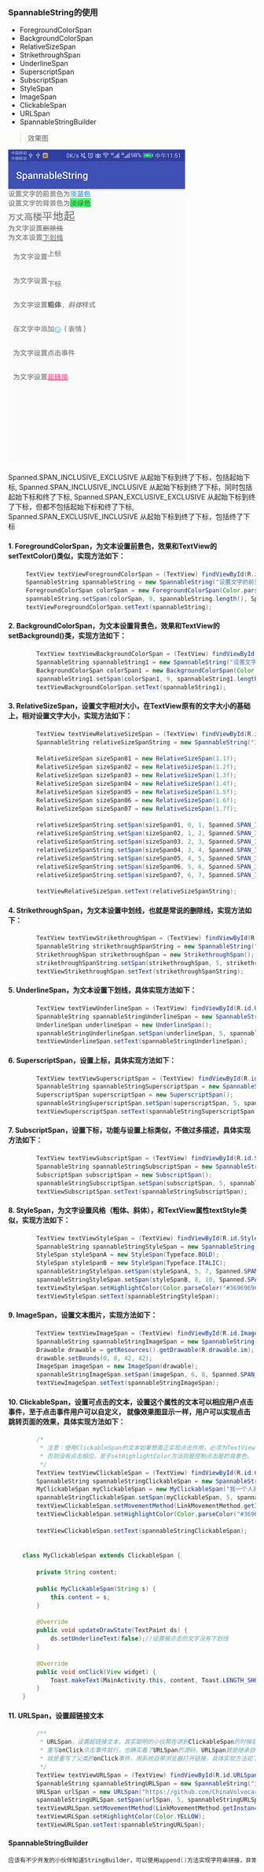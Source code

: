 ### SpannableString的使用
- ForegroundColorSpan
- BackgroundColorSpan
- RelativeSizeSpan
- StrikethroughSpan
- UnderlineSpan
- SuperscriptSpan
- SubscriptSpan
- StyleSpan
- ImageSpan
- ClickableSpan
- URLSpan
- SpannableStringBuilder

> 效果图

![](https://github.com/ChinaVolvocars/SpannableString/blob/master/img/20170801115739.png)



Spanned.SPAN_INCLUSIVE_EXCLUSIVE  从起始下标到终了下标，包括起始下标,
Spanned.SPAN_INCLUSIVE_INCLUSIVE  从起始下标到终了下标，同时包括起始下标和终了下标,
Spanned.SPAN_EXCLUSIVE_EXCLUSIVE  从起始下标到终了下标，但都不包括起始下标和终了下标,
Spanned.SPAN_EXCLUSIVE_INCLUSIVE  从起始下标到终了下标，包括终了下标

#### 1. ForegroundColorSpan，为文本设置前景色，效果和TextView的setTextColor()类似，实现方法如下：
```java
	 TextView textViewForegroundColorSpan = (TextView) findViewById(R.id.ForegroundColorSpan);
	 SpannableString spannableString = new SpannableString("设置文字的前景色为淡蓝色");
	 ForegroundColorSpan colorSpan = new ForegroundColorSpan(Color.parseColor("#0099EE"));
	 spannableString.setSpan(colorSpan, 9, spannableString.length(), Spanned.SPAN_INCLUSIVE_EXCLUSIVE);
	 textViewForegroundColorSpan.setText(spannableString);
```
#### 2. BackgroundColorSpan，为文本设置背景色，效果和TextView的setBackground()类，实现方法如下：
```java
        TextView textViewBackgroundColorSpan = (TextView) findViewById(R.id.BackgroundColorSpan);
        SpannableString spannableString1 = new SpannableString("设置文字的背景色为淡绿色");
        BackgroundColorSpan colorSpan1 = new BackgroundColorSpan(Color.parseColor("#AC00FF30"));
        spannableString1.setSpan(colorSpan1, 9, spannableString1.length(), Spanned.SPAN_INCLUSIVE_EXCLUSIVE);
        textViewBackgroundColorSpan.setText(spannableString1);
```
#### 3. RelativeSizeSpan，设置文字相对大小，在TextView原有的文字大小的基础上，相对设置文字大小，实现方法如下：
```java
        TextView textViewRelativeSizeSpan = (TextView) findViewById(R.id.RelativeSizeSpan);
        SpannableString relativeSizeSpanString = new SpannableString("万丈高楼平地起");

        RelativeSizeSpan sizeSpan01 = new RelativeSizeSpan(1.1f);
        RelativeSizeSpan sizeSpan02 = new RelativeSizeSpan(1.2f);
        RelativeSizeSpan sizeSpan03 = new RelativeSizeSpan(1.3f);
        RelativeSizeSpan sizeSpan04 = new RelativeSizeSpan(1.4f);
        RelativeSizeSpan sizeSpan05 = new RelativeSizeSpan(1.5f);
        RelativeSizeSpan sizeSpan06 = new RelativeSizeSpan(1.6f);
        RelativeSizeSpan sizeSpan07 = new RelativeSizeSpan(1.7f);

        relativeSizeSpanString.setSpan(sizeSpan01, 0, 1, Spanned.SPAN_INCLUSIVE_EXCLUSIVE);
        relativeSizeSpanString.setSpan(sizeSpan02, 1, 2, Spanned.SPAN_INCLUSIVE_EXCLUSIVE);
        relativeSizeSpanString.setSpan(sizeSpan03, 2, 3, Spanned.SPAN_INCLUSIVE_EXCLUSIVE);
        relativeSizeSpanString.setSpan(sizeSpan04, 3, 4, Spanned.SPAN_INCLUSIVE_EXCLUSIVE);
        relativeSizeSpanString.setSpan(sizeSpan05, 4, 5, Spanned.SPAN_INCLUSIVE_EXCLUSIVE);
        relativeSizeSpanString.setSpan(sizeSpan06, 5, 6, Spanned.SPAN_INCLUSIVE_EXCLUSIVE);
        relativeSizeSpanString.setSpan(sizeSpan07, 6, 7, Spanned.SPAN_INCLUSIVE_EXCLUSIVE);

        textViewRelativeSizeSpan.setText(relativeSizeSpanString);

```
#### 4. StrikethroughSpan，为文本设置中划线，也就是常说的删除线，实现方法如下：
```java
        TextView textViewStrikethroughSpan = (TextView) findViewById(R.id.StrikethroughSpan);
        SpannableString strikethroughSpanString = new SpannableString("为文字设置删除线");
        StrikethroughSpan strikethroughSpan = new StrikethroughSpan();
        strikethroughSpanString.setSpan(strikethroughSpan, 5, strikethroughSpanString.length(), Spanned.SPAN_INCLUSIVE_EXCLUSIVE);
        textViewStrikethroughSpan.setText(strikethroughSpanString);

```
####  5. UnderlineSpan，为文本设置下划线，具体实现方法如下：
```java
        TextView textViewUnderlineSpan = (TextView) findViewById(R.id.UnderlineSpan);
        SpannableString spannableStringUnderlineSpan = new SpannableString("为文本设置下划线");
        UnderlineSpan underlineSpan = new UnderlineSpan();
        spannableStringUnderlineSpan.setSpan(underlineSpan, 5, spannableStringUnderlineSpan.length(), Spanned.SPAN_INCLUSIVE_EXCLUSIVE);
        textViewUnderlineSpan.setText(spannableStringUnderlineSpan);
```
####  6. SuperscriptSpan，设置上标，具体实现方法如下：
```java
        TextView textViewSuperscriptSpan = (TextView) findViewById(R.id.SuperscriptSpan);
        SpannableString spannableStringSuperscriptSpan = new SpannableString("为文字设置上标");
        SuperscriptSpan superscriptSpan = new SuperscriptSpan();
        spannableStringSuperscriptSpan.setSpan(superscriptSpan, 5, spannableStringSuperscriptSpan.length(), Spanned.SPAN_INCLUSIVE_EXCLUSIVE);
        textViewSuperscriptSpan.setText(spannableStringSuperscriptSpan);
```
####  7. SubscriptSpan，设置下标，功能与设置上标类似，不做过多描述，具体实现方法如下：
```java
        TextView textViewSubscriptSpan = (TextView) findViewById(R.id.SubscriptSpan);
        SpannableString spannableStringSubscriptSpan = new SpannableString("为文字设置下标");
        SubscriptSpan subscriptSpan = new SubscriptSpan();
        spannableStringSubscriptSpan.setSpan(subscriptSpan, 5, spannableStringSuperscriptSpan.length(), Spanned.SPAN_INCLUSIVE_EXCLUSIVE);
        textViewSubscriptSpan.setText(spannableStringSubscriptSpan);
```

####  8. StyleSpan，为文字设置风格（粗体、斜体），和TextView属性textStyle类似，实现方法如下：
```java
        TextView textViewStyleSpan = (TextView) findViewById(R.id.StyleSpan);
        SpannableString spannableStringStyleSpan = new SpannableString("为文字设置粗体，斜体样式");
        StyleSpan styleSpanA = new StyleSpan(Typeface.BOLD);
        StyleSpan styleSpanB = new StyleSpan(Typeface.ITALIC);
        spannableStringStyleSpan.setSpan(styleSpanA, 5, 7, Spanned.SPAN_INCLUSIVE_EXCLUSIVE);
        spannableStringStyleSpan.setSpan(styleSpanB, 8, 10, Spanned.SPAN_INCLUSIVE_EXCLUSIVE);
        textViewStyleSpan.setHighlightColor(Color.parseColor("#36969696"));
        textViewStyleSpan.setText(spannableStringStyleSpan);
```

####  9. ImageSpan，设置文本图片，实现方法如下：
```java
        TextView textViewImageSpan = (TextView) findViewById(R.id.ImageSpan);
        SpannableString spannableStringImageSpan = new SpannableString("在文字中添加表情（表情）");
        Drawable drawable = getResources().getDrawable(R.drawable.im);
        drawable.setBounds(0, 0, 42, 42);
        ImageSpan imageSpan = new ImageSpan(drawable);
        spannableStringImageSpan.setSpan(imageSpan, 6, 8, Spanned.SPAN_INCLUSIVE_EXCLUSIVE);
        textViewImageSpan.setText(spannableStringImageSpan);
```

####  10.  ClickableSpan，设置可点击的文本，设置这个属性的文本可以相应用户点击事件，至于点击事件用户可以自定义， 就像效果图显示一样，用户可以实现点击跳转页面的效果，具体实现方法如下：
```java
        /*
         * 注意：使用ClickableSpan的文本如果想真正实现点击作用，必须为TextView设置setMovementMethod方法，
         * 否则没有点击相应，至于setHighlightColor方法则是控制点击是的背景色。
         */
        TextView textViewClickableSpan = (TextView) findViewById(R.id.ClickableSpan);
        SpannableString spannableStringClickableSpan = new SpannableString("为文字设置点击事件");
        MyClickableSpan myClickableSpan = new MyClickableSpan("我一个人就是一支军队");
        spannableStringClickableSpan.setSpan(myClickableSpan, 5, spannableStringClickableSpan.length(), Spanned.SPAN_INCLUSIVE_EXCLUSIVE);
        textViewClickableSpan.setMovementMethod(LinkMovementMethod.getInstance());
        textViewClickableSpan.setHighlightColor(Color.parseColor("#36969696"));

        textViewClickableSpan.setText(spannableStringClickableSpan);
		
		
    class MyClickableSpan extends ClickableSpan {

        private String content;

        public MyClickableSpan(String s) {
            this.content = s;
        }

        @Override
        public void updateDrawState(TextPaint ds) {
            ds.setUnderlineText(false);//设置被点击的文字没有下划线
        }

        @Override
        public void onClick(View widget) {
            Toast.makeText(MainActivity.this, content, Toast.LENGTH_SHORT).show();
        }
    }
```
####  11. URLSpan，设置超链接文本
```java
        /**
         * URLSpan，设置超链接文本，其实聪明的小伙帮在讲到ClickableSpan的时候就能实现超链接文本的效果了，
         * 重写onClick点击事件就行，也确实看了URLSpan的源码，URLSpan就是继承自ClickableSpan，也和想象中一样，
         * 就是重写了父类的onClick事件，用系统自带浏览器打开链接，具体实现方法如下：
         */
        TextView textViewURLSpan = (TextView) findViewById(R.id.URLSpan);
        SpannableString spannableStringURLSpan = new SpannableString("为文字设置超链接");
        URLSpan urlSpan = new URLSpan("https://github.com/ChinaVolvocars");
        spannableStringURLSpan.setSpan(urlSpan, 5, spannableStringURLSpan.length(), Spanned.SPAN_INCLUSIVE_EXCLUSIVE);
        textViewURLSpan.setMovementMethod(LinkMovementMethod.getInstance());
        textViewURLSpan.setHighlightColor(Color.YELLOW);
        textViewURLSpan.setText(spannableStringURLSpan);
```

#### SpannableStringBuilder
```java
应该有不少开发的小伙伴知道StringBuilder，可以使用append()方法实现字符串拼接，非常方便。同样，SpannableString中也有SpannableStringBuilder，顾名思义，就是实现对，SpannableString的一个拼接效果，同样是append()方法，可以实现各种风格效果的SpannableString拼接，非常实用。
```
